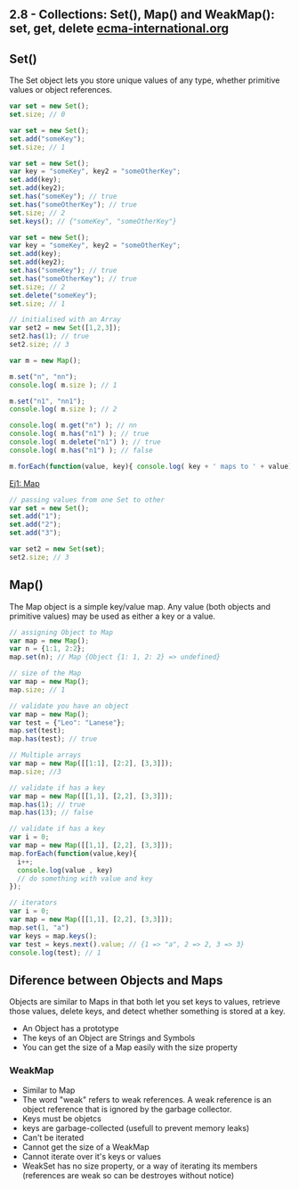 ## 2.8 - Collections: Set(), Map() and WeakMap(): set, get, delete [ecma-international.org](http://www.ecma-international.org/ecma-262/6.0/#sec-map-iterable)


## Set()
The Set object lets you store unique values of any type, whether primitive values or object references.

```javascript
var set = new Set();
set.size; // 0
```

```javascript
var set = new Set();
set.add("someKey");
set.size; // 1
```


```javascript
var set = new Set();
var key = "someKey", key2 = "someOtherKey";
set.add(key);
set.add(key2); 
set.has("someKey"); // true
set.has("someOtherKey"); // true
set.size; // 2
set.keys(); // {"someKey", "someOtherKey"}
```


```javascript
var set = new Set();
var key = "someKey", key2 = "someOtherKey";
set.add(key);
set.add(key2); 
set.has("someKey"); // true
set.has("someOtherKey"); // true
set.size; // 2
set.delete("someKey");
set.size; // 1 
```


```javascript
// initialised with an Array
var set2 = new Set([1,2,3]);
set2.has(1); // true
set2.size; // 3
```

```javascript
var m = new Map();

m.set("n", "nn");
console.log( m.size ); // 1

m.set("n1", "nn1");
console.log( m.size ); // 2

console.log( m.get("n") ); // nn
console.log( m.has("n1") ); // true
console.log( m.delete("n1") ); // true
console.log( m.has("n1") ); // false

m.forEach(function(value, key){ console.log( key + ' maps to ' + value) }) // n maps to nn
```
[Ej1: Map](http://www.es6fiddle.net/icg8kb43/)


```javascript
// passing values from one Set to other
var set = new Set();
set.add("1");
set.add("2");
set.add("3");

var set2 = new Set(set);
set2.size; // 3
```

## Map()
The Map object is a simple key/value map. Any value (both objects and primitive values) may be used as either a key or a value.

```javascript
// assigning Object to Map
var map = new Map();
var n = {1:1, 2:2};
map.set(n); // Map {Object {1: 1, 2: 2} => undefined}
```


```javascript
// size of the Map
var map = new Map();
map.size; // 1
```

```javascript
// validate you have an object
var map = new Map();
var test = {"Leo": "Lanese"};
map.set(test);
map.has(test); // true
```

```javascript
// Multiple arrays
var map = new Map([[1:1], [2:2], [3,3]]);
map.size; //3
```

```javascript
// validate if has a key
var map = new Map([[1,1], [2,2], [3,3]]);
map.has(1); // true
map.has(13); // false
```

```javascript
// validate if has a key
var i = 0;
var map = new Map([[1,1], [2,2], [3,3]]);
map.forEach(function(value,key){
  i++;
  console.log(value , key)
  // do something with value and key
});
```

```javascript
// iterators
var i = 0;
var map = new Map([[1,1], [2,2], [3,3]]);
map.set(1, "a")
var keys = map.keys();
var test = keys.next().value; // {1 => "a", 2 => 2, 3 => 3}
console.log(test); // 1
```


## Diference between Objects and Maps
Objects are similar to Maps in that both let you set keys to values, retrieve those values, delete keys, and detect whether something is stored at a key. 

- An Object has a prototype
- The keys of an Object are Strings and Symbols
- You can get the size of a Map easily with the size property



### WeakMap
- Similar to Map
- The word "weak" refers to weak references. A weak reference is an object reference that is ignored by the garbage collector.
- Keys must be objetcs
- keys are garbage-collected (usefull to prevent memory leaks)
- Can't be iterated
- Cannot get the size of a WeakMap 
- Cannot iterate over it's keys or values
- WeakSet has no size property, or a way of iterating its members (references are weak so can be destroyes without notice)
